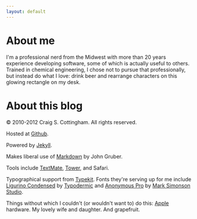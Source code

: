 ```yaml
---
layout: default
---
```

# About me

I'm a professional nerd from the Midwest with more than 20 years experience developing
software, some of which is actually useful to others. Trained in chemical engineering,
I chose not to pursue that professionally, but instead do what I love: drink beer and
rearrange characters on this glowing rectangle on my desk.

# About this blog

&copy; 2010-2012 Craig S. Cottingham. All rights reserved.

Hosted at [Github](http://github.com/).

Powered by [Jekyll](https://github.com/mojombo/jekyll/).

Makes liberal use of [Markdown](http://daringfireball.net/projects/markdown/)
by John Gruber.

Tools include [TextMate](http://macromates.com/),
[Tower](http://www.git-tower.com/), and Safari.

Typographical support from [Typekit](http://typekit.com/). Fonts they're serving up for me include
[Ligurino Condensed](http://typekit.com/fonts/ligurino-condensed) by [Typodermic](http://typodermicfonts.com/) and
[Anonymous Pro](http://typekit.com/fonts/anonymous-pro) by [Mark Simonson Studio](http://www.ms-studio.com/).

Things without which I couldn't (or wouldn't want to) do this:
[Apple](http://www.apple.com/) hardware. My lovely wife and daughter. And grapefruit.